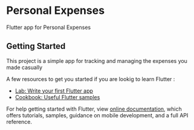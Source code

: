 # Personal Expenses

Flutter app for Personal Expenses

## Getting Started

This project is a simple app for tracking and managing the expenses you made casually

A few resources to get you started if you are lookig to learn Flutter :

- [Lab: Write your first Flutter app](https://flutter.dev/docs/get-started/codelab)
- [Cookbook: Useful Flutter samples](https://flutter.dev/docs/cookbook)

For help getting started with Flutter, view 
[online documentation](https://flutter.dev/docs), which offers tutorials,
samples, guidance on mobile development, and a full API reference.
